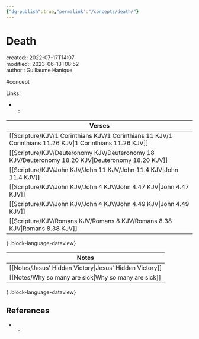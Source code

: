 ```yaml
---
{"dg-publish":true,"permalink":"/concepts/death/"}
---
```



# Death

created:: 2022-07-17T14:07  
modified:: 2023-06-13T08:52  
author:: Guillaume Hanique

#concept

Links:

- -

| Verses                                                                                                       |
| ------------------------------------------------------------------------------------------------------------ |
| [[Scripture/KJV/1 Corinthians KJV/1 Corinthians 11 KJV/1 Corinthians 11.26 KJV\|1 Corinthians 11.26 KJV]] |
| [[Scripture/KJV/Deuteronomy KJV/Deuteronomy 18 KJV/Deuteronomy 18.20 KJV\|Deuteronomy 18.20 KJV]]         |
| [[Scripture/KJV/John KJV/John 11 KJV/John 11.4 KJV\|John 11.4 KJV]]                                       |
| [[Scripture/KJV/John KJV/John 4 KJV/John 4.47 KJV\|John 4.47 KJV]]                                        |
| [[Scripture/KJV/John KJV/John 4 KJV/John 4.49 KJV\|John 4.49 KJV]]                                        |
| [[Scripture/KJV/Romans KJV/Romans 8 KJV/Romans 8.38 KJV\|Romans 8.38 KJV]]                                |

{ .block-language-dataview}

| Notes                                                     |
| --------------------------------------------------------- |
| [[Notes/Jesus' Hidden Victory\|Jesus' Hidden Victory]] |
| [[Notes/Why so many are sick\|Why so many are sick]]   |

{ .block-language-dataview}

## References

- -
